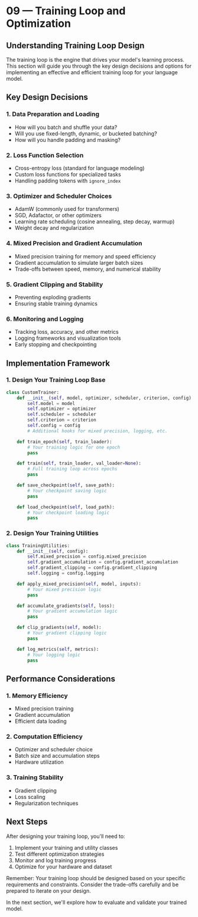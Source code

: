 # 09 — Training Loop and Optimization

## Understanding Training Loop Design

The training loop is the engine that drives your model's learning process. This section will guide you through the key design decisions and options for implementing an effective and efficient training loop for your language model.

## Key Design Decisions

### 1. Data Preparation and Loading
* How will you batch and shuffle your data?
* Will you use fixed-length, dynamic, or bucketed batching?
* How will you handle padding and masking?

### 2. Loss Function Selection
* Cross-entropy loss (standard for language modeling)
* Custom loss functions for specialized tasks
* Handling padding tokens with `ignore_index`

### 3. Optimizer and Scheduler Choices
* AdamW (commonly used for transformers)
* SGD, Adafactor, or other optimizers
* Learning rate scheduling (cosine annealing, step decay, warmup)
* Weight decay and regularization

### 4. Mixed Precision and Gradient Accumulation
* Mixed precision training for memory and speed efficiency
* Gradient accumulation to simulate larger batch sizes
* Trade-offs between speed, memory, and numerical stability

### 5. Gradient Clipping and Stability
* Preventing exploding gradients
* Ensuring stable training dynamics

### 6. Monitoring and Logging
* Tracking loss, accuracy, and other metrics
* Logging frameworks and visualization tools
* Early stopping and checkpointing

## Implementation Framework

### 1. Design Your Training Loop Base
```python
class CustomTrainer:
    def __init__(self, model, optimizer, scheduler, criterion, config):
        self.model = model
        self.optimizer = optimizer
        self.scheduler = scheduler
        self.criterion = criterion
        self.config = config
        # Additional hooks for mixed precision, logging, etc.

    def train_epoch(self, train_loader):
        # Your training logic for one epoch
        pass

    def train(self, train_loader, val_loader=None):
        # Full training loop across epochs
        pass

    def save_checkpoint(self, save_path):
        # Your checkpoint saving logic
        pass

    def load_checkpoint(self, load_path):
        # Your checkpoint loading logic
        pass
```

### 2. Design Your Training Utilities
```python
class TrainingUtilities:
    def __init__(self, config):
        self.mixed_precision = config.mixed_precision
        self.gradient_accumulation = config.gradient_accumulation
        self.gradient_clipping = config.gradient_clipping
        self.logging = config.logging

    def apply_mixed_precision(self, model, inputs):
        # Your mixed precision logic
        pass

    def accumulate_gradients(self, loss):
        # Your gradient accumulation logic
        pass

    def clip_gradients(self, model):
        # Your gradient clipping logic
        pass

    def log_metrics(self, metrics):
        # Your logging logic
        pass
```

## Performance Considerations

### 1. Memory Efficiency
* Mixed precision training
* Gradient accumulation
* Efficient data loading

### 2. Computation Efficiency
* Optimizer and scheduler choice
* Batch size and accumulation steps
* Hardware utilization

### 3. Training Stability
* Gradient clipping
* Loss scaling
* Regularization techniques

## Next Steps

After designing your training loop, you'll need to:
1. Implement your training and utility classes
2. Test different optimization strategies
3. Monitor and log training progress
4. Optimize for your hardware and dataset

Remember: Your training loop should be designed based on your specific requirements and constraints. Consider the trade-offs carefully and be prepared to iterate on your design.

In the next section, we'll explore how to evaluate and validate your trained model.
